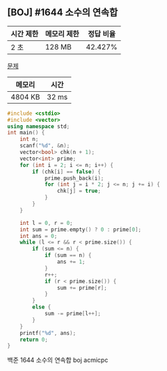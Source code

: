 ## [BOJ] #1644 소수의 연속합

| 시간 제한 | 메모리 제한 | 정답 비율 |
| --------- | ----------- | --------- |
| 2 초      | 128 MB      | 42.427%   |

[문제](https://www.acmicpc.net/problem/1644)



| 메모리  | 시간  |
| ------- | ----- |
| 4804 KB | 32 ms |

```c++
#include <cstdio>
#include <vector>
using namespace std;
int main() {
	int n;
	scanf("%d", &n);
	vector<bool> chk(n + 1);
	vector<int> prime;
	for (int i = 2; i <= n; i++) {
		if (chk[i] == false) {
			prime.push_back(i);
			for (int j = i * 2; j <= n; j += i) {
				chk[j] = true;
			}
		}
	}

	int l = 0, r = 0;
	int sum = prime.empty() ? 0 : prime[0];
	int ans = 0;
	while (l <= r && r < prime.size()) {
		if (sum <= n) {
			if (sum == n) {
				ans += 1;
			}
			r++;
			if (r < prime.size()) {
				sum += prime[r];
			}
		}
		else {
			sum -= prime[l++];
		}
	}
	printf("%d", ans);
	return 0;
}
```





백준 1644 소수의 연속합 boj acmicpc

